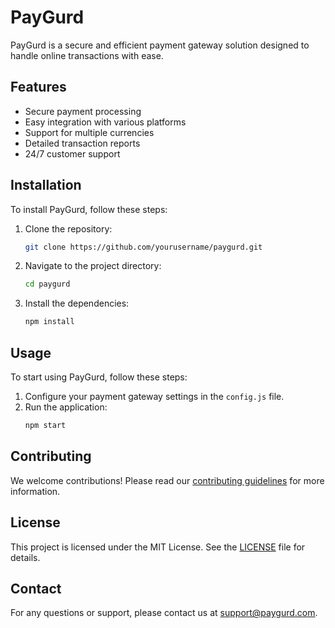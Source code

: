 # PayGurd

PayGurd is a secure and efficient payment gateway solution designed to handle online transactions with ease.

## Features

- Secure payment processing
- Easy integration with various platforms
- Support for multiple currencies
- Detailed transaction reports
- 24/7 customer support

## Installation

To install PayGurd, follow these steps:

1. Clone the repository:
   ```sh
   git clone https://github.com/yourusername/paygurd.git
   ```
2. Navigate to the project directory:
   ```sh
   cd paygurd
   ```
3. Install the dependencies:
   ```sh
   npm install
   ```

## Usage

To start using PayGurd, follow these steps:

1. Configure your payment gateway settings in the `config.js` file.
2. Run the application:
   ```sh
   npm start
   ```

## Contributing

We welcome contributions! Please read our [contributing guidelines](CONTRIBUTING.md) for more information.

## License

This project is licensed under the MIT License. See the [LICENSE](LICENSE) file for details.

## Contact

For any questions or support, please contact us at support@paygurd.com.
